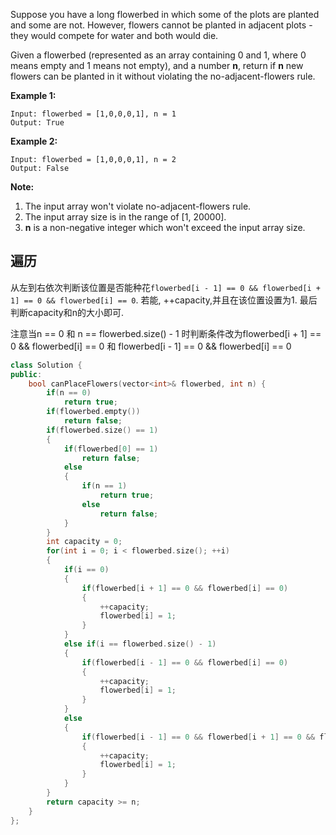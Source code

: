 Suppose you have a long flowerbed in which some of the plots are planted and some are not. However, flowers cannot be planted in adjacent plots - they would compete for water and both would die.

Given a flowerbed (represented as an array containing 0 and 1, where 0 means empty and 1 means not empty), and a number **n**, return if **n** new flowers can be planted in it without violating the no-adjacent-flowers rule.

**Example 1:**

```
Input: flowerbed = [1,0,0,0,1], n = 1
Output: True
```



**Example 2:**

```
Input: flowerbed = [1,0,0,0,1], n = 2
Output: False
```



**Note:**

1. The input array won't violate no-adjacent-flowers rule.
2. The input array size is in the range of [1, 20000].
3. **n** is a non-negative integer which won't exceed the input array size.

## 遍历

从左到右依次判断该位置是否能种花`flowerbed[i - 1] == 0 && flowerbed[i + 1] == 0 && flowerbed[i] == 0`. 若能, ++capacity,并且在该位置设置为1. 最后判断capacity和n的大小即可.

注意当n == 0 和 n == flowerbed.size() - 1 时判断条件改为flowerbed[i + 1] == 0 && flowerbed[i] == 0 和 flowerbed[i - 1] == 0 && flowerbed[i] == 0

```c++
class Solution {
public:
    bool canPlaceFlowers(vector<int>& flowerbed, int n) {
        if(n == 0)
            return true;
        if(flowerbed.empty())
            return false;
        if(flowerbed.size() == 1)
        {
            if(flowerbed[0] == 1)
                return false;
            else
            {
                if(n == 1) 
                    return true;
                else
                    return false;
            }
        }
        int capacity = 0;
        for(int i = 0; i < flowerbed.size(); ++i)
        {
            if(i == 0)
            {
                if(flowerbed[i + 1] == 0 && flowerbed[i] == 0)
                {
                    ++capacity;
                    flowerbed[i] = 1;
                }
            }
            else if(i == flowerbed.size() - 1)
            {
                if(flowerbed[i - 1] == 0 && flowerbed[i] == 0)
                {
                    ++capacity;
                    flowerbed[i] = 1;
                }
            }
            else
            {
                if(flowerbed[i - 1] == 0 && flowerbed[i + 1] == 0 && flowerbed[i] == 0)
                {
                    ++capacity;
                    flowerbed[i] = 1;
                }
            }
        }
        return capacity >= n;
    }
};
```

